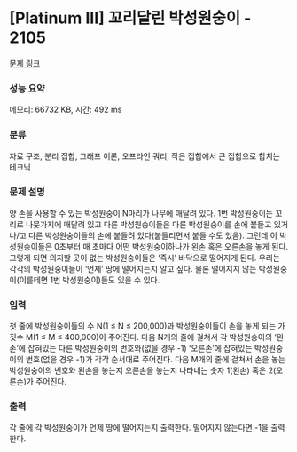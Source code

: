 # [Platinum III] 꼬리달린 박성원숭이 - 2105 

[문제 링크](https://www.acmicpc.net/problem/2105) 

### 성능 요약

메모리: 66732 KB, 시간: 492 ms

### 분류

자료 구조, 분리 집합, 그래프 이론, 오프라인 쿼리, 작은 집합에서 큰 집합으로 합치는 테크닉

### 문제 설명

<p>양 손을 사용할 수 있는 박성원숭이 N마리가 나무에 매달려 있다. 1번 박성원숭이는 꼬리로 나뭇가지에 매달려 있고 다른 박성원숭이들은 다른 박성원숭이를 손에 붙들고 있거나/고 다른 박성원숭이들의 손에 붙들려 있다(붙들리면서 붙들 수도 있음). 그런데 이 박성원숭이들은 0초부터 매 초마다 어떤 박성원숭이하나가 왼손 혹은 오른손을 놓게 된다. 그렇게 되면 의지할 곳이 없는 박성원숭이들은 ‘즉시’ 바닥으로 떨어지게 된다. 우리는 각각의 박성원숭이들이 ‘언제’ 땅에 떨어지는지 알고 싶다. 물론 떨어지지 않는 박성원숭이(이를테면 1번 박성원숭이)들도 있을 수 있다.</p>

### 입력 

 <p>첫 줄에 박성원숭이들의 수 N(1 ≤ N ≤ 200,000)과 박성원숭이들이 손을 놓게 되는 가짓수 M(1 ≤ M ≤ 400,000)이 주어진다. 다음 N개의 줄에 걸쳐서 각 박성원숭이의 ‘왼손’에 잡혀있는 다른 박성원숭이의 번호와(없을 경우 -1) ‘오른손’에 잡혀있는 박성원숭이의 번호(없을 경우 -1)가 각각 순서대로 주어진다. 다음 M개의 줄에 걸쳐서 손을 놓는 박성원숭이의 번호와 왼손을 놓는지 오른손을 놓는지 나타내는 숫자 1(왼손) 혹은 2(오른손)가 주어진다.</p>

### 출력 

 <p>각 줄에 각 박성원숭이가 언제 땅에 떨어지는지 출력한다. 떨어지지 않는다면 -1을 출력한다.</p>


